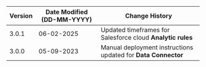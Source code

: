 | **Version** | **Date Modified (DD-MM-YYYY)** | **Change History**                                                 |
|-------------|--------------------------------|--------------------------------------------------------------------|
| 3.0.1       | 06-02-2025                     | Updated timeframes for Salesforce cloud **Analytic rules**			|
| 3.0.0       | 05-09-2023                     | Manual deployment instructions updated for **Data Connector**		|  
                                                                                                                 
